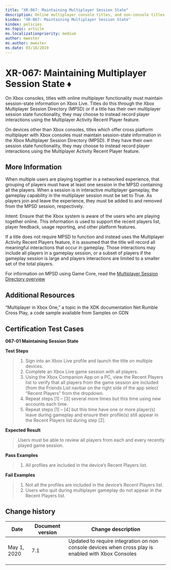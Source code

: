 ```yaml
---
title: "XR-067: Maintaining Multiplayer Session State"
description: Online multiplayer console titles, and non-console titles which offer cross-platform multiplayer functionality with consoles, must maintain session-state information in MPSD.
kindex: "XR-067: Maintaining Multiplayer Session State"
kindex: policies
ms.topic: article   
ms.localizationpriority: medium
author: mwester
ms.author: mwester
ms.date: 03/18/2019
---
```


# XR-067: Maintaining Multiplayer Session State &diams;


On Xbox consoles, titles with online multiplayer functionality must maintain session-state information on Xbox Live.  Titles do this through the Xbox Multiplayer Session Directory (MPSD) or if a title has their own multiplayer session state functionality, they may choose to instead record player interactions using the Multiplayer Activity Recent Player feature.

On devices other than Xbox consoles, titles which offer cross platform multiplayer with Xbox consoles must maintain session-state information in the Xbox Multiplayer Session Directory (MPSD).   If they have their own session state functionality,  they may choose to instead record player interactions using the Multiplayer Activity Recent Player feature.

## More Information
When multiple users are playing together in a networked experience, that grouping of players must have at least one session in the MPSD containing all the players. When a session is in interactive multiplayer gameplay, the gameplay capability in the multiplayer session must be set to True.  As players join and leave the experience, they must be added to and removed from the MPSD session, respectively.

Intent: Ensure that the Xbox system is aware of the users who are playing together online. This information is used to support the recent players list, player feedback, usage reporting, and other platform features.

If a title does not require MPSD to function and instead uses the Multiplayer Activity Recent Players feature, it is assumed that the title will record all meaningful interactions that occur in gameplay. Those interactions may include all players in a gameplay session, or a subset of players if the gameplay session is large and players interactions are limited to a smaller set of the total players.

For information on MPSD using Game Core, read the [Multiplayer Session Directory overview](https://developer.microsoft.com/games/xbox/docs/gdk/live-mpsd-overview)


## Additional Resources


“Multiplayer in Xbox One,” a topic in the XDK documentation
Net Rumble Cross Play, a code sample available from Samples on GDN

## Certification Test Cases

**067-01 Maintaining Session State**   

**Test Steps**
>1. Sign into an Xbox Live profile and launch the title on multiple devices.
>2. Complete an Xbox Live game session with all players.
>3. Using the Xbox Companion App on a PC, view the Recent Players list to verify that all players from the game session are included (from the Friends List navbar on the right side of the app select “Recent Players” from the dropdown.
>4. Repeat steps [1] – [3] several more times but this time using new accounts each time.
>5. Repeat steps [1] – [4] but this time have one or more player(s) leave during gameplay and ensure their profile(s) still appear in the Recent Players list during step [2].

**Expected Result**
>Users must be able to review all players from each and every recently played game session.

**Pass Examples**
>1. All profiles are included in the device’s Recent Players list.

**Fail Examples**
>1. Not all the profiles are included in the device’s Recent Players list.
>2. Users who quit during multiplayer gameplay do not appear in the Recent Players list.


## Change history 

Date | Document version | Change description
-----|------------------|-------------------
May 1, 2020  | 7.1 | Updated to require integration on non console devices when cross play is enabled with Xbox Consoles  <br/> <br/> 
